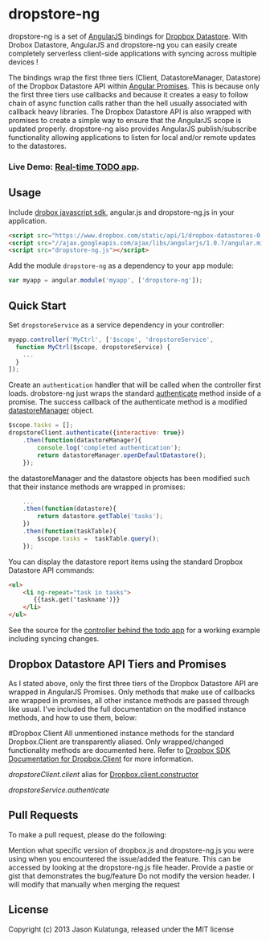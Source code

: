 dropstore-ng
============

dropstore-ng is a set of [AngularJS](http://angularjs.org/) bindings for [Dropbox Datastore](https://www.dropbox.com/developers/datastore).
With Drobox Datastore, AngularJS and dropstore-ng you can easily create completely serverless client-side applications with syncing across multiple devices !

The bindings wrap the first three tiers (Client, DatastoreManager, Datastore) of the Dropbox Datastore API within
[Angular Promises](http://docs.angularjs.org/api/ng.$q). This is because only the first three tiers use callbacks and because
 it creates a easy to follow chain of async function calls rather than the hell usually associated with callback heavy libraries.
 The Dropbox Datastore API is also wrapped with promises to create a
simple way to ensure that the AngularJS scope is updated properly. dropstore-ng also provides AngularJS publish/subscribe functionality
allowing applications to listen for local and/or remote updates to the datastores.


### Live Demo: <a target="_blank" href="http://analogj.github.com/dropstore-ng/example/todo/">Real-time TODO app</a>.

Usage
-----
Include [drobox javascript sdk](https://www.dropbox.com/developers/datastore/sdks/js), angular.js and dropstore-ng.js in your application.

```html
<script src="https://www.dropbox.com/static/api/1/dropbox-datastores-0.1.0-b2.js" type="text/javascript"></script>
<script src="//ajax.googleapis.com/ajax/libs/angularjs/1.0.7/angular.min.js"></script>
<script src="dropstore-ng.js"></script>
```

Add the module `dropstore-ng` as a dependency to your app module:

```js
var myapp = angular.module('myapp', ['dropstore-ng']);
```

Quick Start
----------------------------------

Set `dropstoreService` as a service dependency in your controller:

```js
myapp.controller('MyCtrl', ['$scope', 'dropstoreService',
  function MyCtrl($scope, dropstoreService) {
    ...
  }
]);
```

Create an `authentication` handler that will be called when the controller first loads.
drobstore-ng just wraps the standard [authenticate](https://www.dropbox.com/developers/datastore/docs/js#Dropbox.Client.authenticate)
 method inside of a promise. The success callback of the authenticate method is a modified [datastoreManager](https://www.dropbox.com/developers/datastore/docs/js#Dropbox.Datastore.DatastoreManager) object.

```js
$scope.tasks = [];
dropstoreClient.authenticate({interactive: true})
    .then(function(datastoreManager){
        console.log('completed authentication');
        return datastoreManager.openDefaultDatastore();
    });
```

the datastoreManager and the datastore objects has been modified such that their instance methods are wrapped in promises:

```js
    ...
    .then(function(datastore){
        return datastore.getTable('tasks');
    })
    .then(function(taskTable){
        $scope.tasks =  taskTable.query();
    });
```

You can display the datastore report items using the standard Dropbox Datastore API commands:

```html
<ul>
    <li ng-repeat="task in tasks">
       {{task.get('taskname')}}
    </li>
</ul>
```
See the source for the
[controller behind the todo app](http://analogj.github.com/dropstore-ng/example/todo/controllers.js)
for a working example including syncing changes.

Dropbox Datastore API Tiers and Promises
-----------
As I stated above, only the first three tiers of the Dropbox Datastore API are wrapped in AngularJS Promises.
Only methods that make use of callbacks are wrapped in promises, all other instance methods are passed through like usual.
I've included the full documentation on the modified instance methods, and how to use them, below:

#Dropbox Client
All unmentioned instance methods for the standard Dropbox.Client are transparently aliased. Only wrapped/changed functionality  methods are documented here. Refer to
[Dropbox SDK Documentation for Dropbox.Client](https://www.dropbox.com/developers/datastore/docs/js#Dropbox.Client) for more information.

*dropstoreClient.client*
  alias for [Dropbox.client.constructor](https://www.dropbox.com/developers/datastore/docs/js#Dropbox.Client)

*dropstoreService.authenticate*


Pull Requests
-----------
To make a pull request, please do the following:

Mention what specific version of dropbox.js and dropstore-ng.js you were using when you encountered the issue/added the feature. This can be accessed by looking at the dropstore-ng.js file header.
Provide a pastie or gist that demonstrates the bug/feature
Do not modify the version header. I will modify that manually when merging the request


License
-------
Copyright (c) 2013 Jason Kulatunga, released under the MIT license